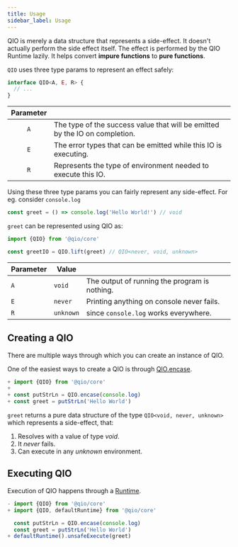 ```yaml
---
title: Usage
sidebar_label: Usage
---
```


QIO is merely a data structure that represents a side-effect. It doesn't actually perform the side effect itself. The effect is performed by the QIO Runtime lazily. It helps convert **impure functions** to **pure functions**.

`QIO` uses three type params to represent an effect safely:

```ts
interface QIO<A, E, R> {
  // ...
}
```

| Parameter |                                                                             |
| :-------: | --------------------------------------------------------------------------- |
|    `A`    | The type of the success value that will be emitted by the IO on completion. |
|    `E`    | The error types that can be emitted while this IO is executing.             |
|    `R`    | Represents the type of environment needed to execute this IO.               |

Using these three type params you can fairly represent any side-effect. For eg. consider `console.log`

```ts
const greet = () => console.log('Hello World!') // void
```

`greet` can be represented using QIO as:

```ts
import {QIO} from '@qio/core'

const greetIO = QIO.lift(greet) // QIO<never, void, unknown>
```

| Parameter | Value     |                                               |
| --------- | --------- | --------------------------------------------- |
| `A`       | `void`    | The output of running the program is nothing. |
| `E`       | `never`   | Printing anything on console never fails.     |
| `R`       | `unknown` | since `console.log` works everywhere.         |

## Creating a QIO

There are multiple ways through which you can create an instance of QIO.

[api documentation]: api/classes/qio.md

One of the easiest ways to create a QIO is through [QIO.encase].

[qio.encase]: api/classes/qio.md#encase

```ts
+ import {QIO} from '@qio/core'
+
+ const putStrLn = QIO.encase(console.log)
+ const greet = putStrLn('Hello World')
```

`greet` returns a pure data structure of the type `QIO<void, never, unknown>` which represents a side-effect, that:

1. Resolves with a value of type _void_.
2. It _never_ fails.
3. Can execute in any _unknown_ environment.

## Executing QIO

Execution of QIO happens through a [Runtime].

[runtime]: ../api/globals#const-defaultruntime

```ts
- import {QIO} from '@qio/core'
+ import {QIO, defaultRuntime} from '@qio/core'

  const putStrLn = QIO.encase(console.log)
  const greet = putStrLn('Hello World')
+ defaultRuntime().unsafeExecute(greet)
```
